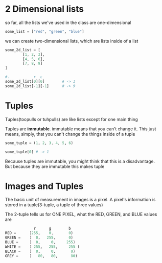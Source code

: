 
# 2 Dimensional lists

so far, all the lists we've used in the class are one-dimensional
```python
some_list = ["red", "green", "blue"]

```

we can create two-dimensional lists, which are lists inside of a list

```python
some_2d_list = [
		[1, 2, 3], 
		[4, 5, 6], 
		[7, 8, 9]
]

#.           r  c
some_2d_list[0][0]        # -> 1
some_2d_list[-1][-1]      # -> 9
```

# Tuples

Tuples(toopulls or tuhpulls) are like lists except for one main thing

Tuples are **immutable**. immutable means that you can't change it.
This just means, simply, that you can't change the things inside of a tuple

```python
some_tuple = (1, 2, 3, 4, 5, 6)

some_tuple[0] # -> 1
```

Because tuples are immutable, you might think that this is a disadvantage. But because they are immutable this makes tuple

# Images and Tuples

The basic unit of measurement in images is a pixel. A pixel's information is stored in a tuple(3-tuple, a tuple of three values)

The 2-tuple tells us for ONE PIXEL, what the RED, GREEN, and BLUE values are


```python
			 r      g        b
RED =      (255,    0,       0)
GREEN =    (  0,   255,      0)
BLUE =     (  0,     0,     255)
WHITE =    ( 255,   255,     255 )
BLACK =    (  0,     0,       0)
GREY =     (   80,   80,      80)
```